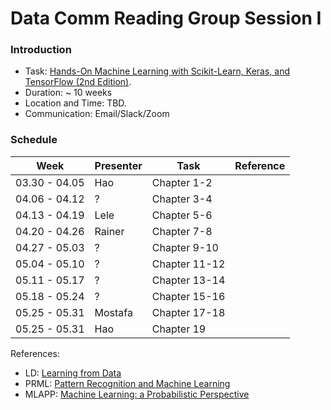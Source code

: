 # Data Comm Reading Group Session I 

### Introduction
* Task: [Hands-On Machine Learning with Scikit-Learn, Keras, and TensorFlow (2nd Edition)](https://learning.oreilly.com/library/view/hands-on-machine-learning/9781492032632/). 
* Duration: ~ 10 weeks
* Location and Time: TBD.  
* Communication: Email/Slack/Zoom

### Schedule


|Week | Presenter | Task | Reference| 
|-----|-----------|------|----------|
|03.30 - 04.05| Hao | Chapter 1-2 | |
|04.06 - 04.12|  ?   | Chapter 3-4 | |
|04.13 - 04.19|  Lele   | Chapter 5-6 | |
|04.20 - 04.26|  Rainer   | Chapter 7-8 | |
|04.27 - 05.03|  ?   | Chapter 9-10| |
|05.04 - 05.10|  ?   | Chapter 11-12| |
|05.11 - 05.17|  ?   | Chapter 13-14| |
|05.18 - 05.24|  ?   | Chapter 15-16| |
|05.25 - 05.31| Mostafa | Chapter 17-18| |
|05.25 - 05.31| Hao | Chapter 19| |


References:
- LD:  [Learning from Data](http://work.caltech.edu/telecourse.html)
- PRML:  [Pattern Recognition and Machine Learning](https://www.microsoft.com/en-us/research/uploads/prod/2006/01/Bishop-Pattern-Recognition-and-Machine-Learning-2006.pdf)			
- MLAPP:  [Machine Learning: a Probabilistic Perspective](https://www.cs.ubc.ca/~murphyk/MLbook/)			
